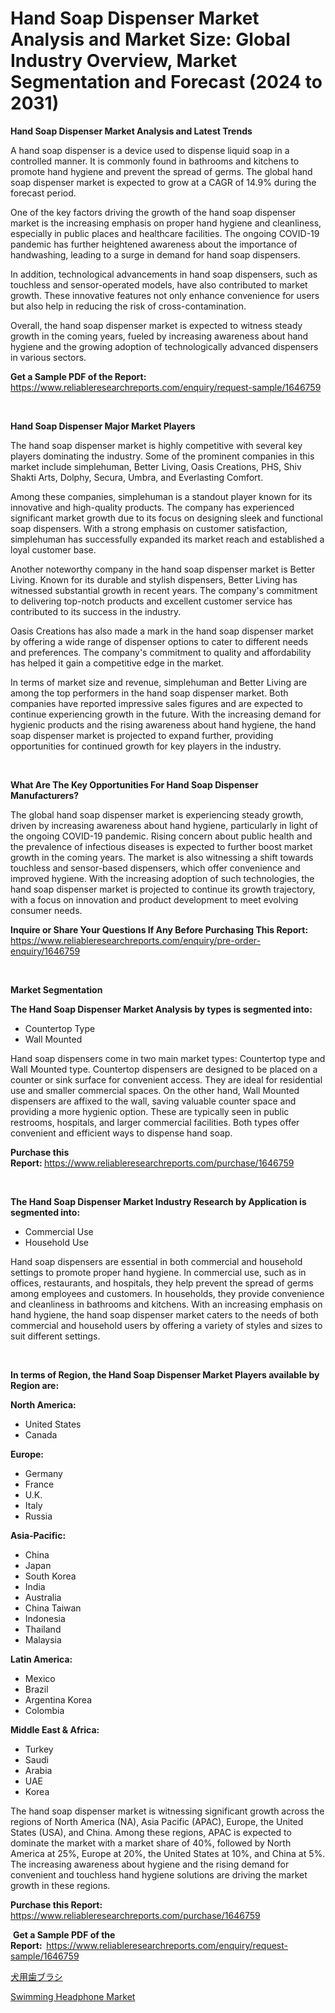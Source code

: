 <p><h1>Hand Soap Dispenser Market Analysis and Market Size: Global Industry Overview, Market Segmentation and Forecast (2024 to 2031)</h1></p><p><strong>Hand Soap Dispenser Market Analysis and Latest Trends</strong></p>
<p><p>A hand soap dispenser is a device used to dispense liquid soap in a controlled manner. It is commonly found in bathrooms and kitchens to promote hand hygiene and prevent the spread of germs. The global hand soap dispenser market is expected to grow at a CAGR of 14.9% during the forecast period. </p><p>One of the key factors driving the growth of the hand soap dispenser market is the increasing emphasis on proper hand hygiene and cleanliness, especially in public places and healthcare facilities. The ongoing COVID-19 pandemic has further heightened awareness about the importance of handwashing, leading to a surge in demand for hand soap dispensers. </p><p>In addition, technological advancements in hand soap dispensers, such as touchless and sensor-operated models, have also contributed to market growth. These innovative features not only enhance convenience for users but also help in reducing the risk of cross-contamination.</p><p>Overall, the hand soap dispenser market is expected to witness steady growth in the coming years, fueled by increasing awareness about hand hygiene and the growing adoption of technologically advanced dispensers in various sectors.</p></p>
<p><strong>Get a Sample PDF of the Report:&nbsp;</strong> <a href="https://www.reliableresearchreports.com/enquiry/request-sample/1646759">https://www.reliableresearchreports.com/enquiry/request-sample/1646759</a></p>
<p>&nbsp;</p>
<p><strong>Hand Soap Dispenser Major Market Players</strong></p>
<p><p>The hand soap dispenser market is highly competitive with several key players dominating the industry. Some of the prominent companies in this market include simplehuman, Better Living, Oasis Creations, PHS, Shiv Shakti Arts, Dolphy, Secura, Umbra, and Everlasting Comfort.</p><p>Among these companies, simplehuman is a standout player known for its innovative and high-quality products. The company has experienced significant market growth due to its focus on designing sleek and functional soap dispensers. With a strong emphasis on customer satisfaction, simplehuman has successfully expanded its market reach and established a loyal customer base.</p><p>Another noteworthy company in the hand soap dispenser market is Better Living. Known for its durable and stylish dispensers, Better Living has witnessed substantial growth in recent years. The company's commitment to delivering top-notch products and excellent customer service has contributed to its success in the industry.</p><p>Oasis Creations has also made a mark in the hand soap dispenser market by offering a wide range of dispenser options to cater to different needs and preferences. The company's commitment to quality and affordability has helped it gain a competitive edge in the market.</p><p>In terms of market size and revenue, simplehuman and Better Living are among the top performers in the hand soap dispenser market. Both companies have reported impressive sales figures and are expected to continue experiencing growth in the future. With the increasing demand for hygienic products and the rising awareness about hand hygiene, the hand soap dispenser market is projected to expand further, providing opportunities for continued growth for key players in the industry.</p></p>
<p>&nbsp;</p>
<p><strong>What Are The Key Opportunities For Hand Soap Dispenser Manufacturers?</strong></p>
<p><p>The global hand soap dispenser market is experiencing steady growth, driven by increasing awareness about hand hygiene, particularly in light of the ongoing COVID-19 pandemic. Rising concern about public health and the prevalence of infectious diseases is expected to further boost market growth in the coming years. The market is also witnessing a shift towards touchless and sensor-based dispensers, which offer convenience and improved hygiene. With the increasing adoption of such technologies, the hand soap dispenser market is projected to continue its growth trajectory, with a focus on innovation and product development to meet evolving consumer needs.</p></p>
<p><strong>Inquire or Share Your Questions If Any Before Purchasing This Report:</strong> <a href="https://www.reliableresearchreports.com/enquiry/pre-order-enquiry/1646759">https://www.reliableresearchreports.com/enquiry/pre-order-enquiry/1646759</a></p>
<p>&nbsp;</p>
<p><strong>Market Segmentation</strong></p>
<p><strong>The Hand Soap Dispenser Market Analysis by types is segmented into:</strong></p>
<p><ul><li>Countertop Type</li><li>Wall Mounted</li></ul></p>
<p><p>Hand soap dispensers come in two main market types: Countertop type and Wall Mounted type. Countertop dispensers are designed to be placed on a counter or sink surface for convenient access. They are ideal for residential use and smaller commercial spaces. On the other hand, Wall Mounted dispensers are affixed to the wall, saving valuable counter space and providing a more hygienic option. These are typically seen in public restrooms, hospitals, and larger commercial facilities. Both types offer convenient and efficient ways to dispense hand soap.</p></p>
<p><strong>Purchase this Report:&nbsp;</strong><a href="https://www.reliableresearchreports.com/purchase/1646759">https://www.reliableresearchreports.com/purchase/1646759</a></p>
<p>&nbsp;</p>
<p><strong>The Hand Soap Dispenser Market Industry Research by Application is segmented into:</strong></p>
<p><ul><li>Commercial Use</li><li>Household Use</li></ul></p>
<p><p>Hand soap dispensers are essential in both commercial and household settings to promote proper hand hygiene. In commercial use, such as in offices, restaurants, and hospitals, they help prevent the spread of germs among employees and customers. In households, they provide convenience and cleanliness in bathrooms and kitchens. With an increasing emphasis on hand hygiene, the hand soap dispenser market caters to the needs of both commercial and household users by offering a variety of styles and sizes to suit different settings.</p></p>
<p>&nbsp;</p>
<p><strong>In terms of Region, the Hand Soap Dispenser Market Players available by Region are:</strong></p>
<p>
    <p> <strong> North America: </strong>
        <ul>
            <li>United States</li>
            <li>Canada</li>
        </ul>
        </p> 
    <p> <strong> Europe: </strong>
        <ul>
            <li>Germany</li>
            <li>France</li>
            <li>U.K.</li>
            <li>Italy</li>
            <li>Russia</li>
        </ul>
        </p> 
    <p> <strong> Asia-Pacific: </strong>
        <ul>
            <li>China</li>
            <li>Japan</li>
            <li>South Korea</li>
            <li>India</li>
            <li>Australia</li>
            <li>China Taiwan</li>
            <li>Indonesia</li>
            <li>Thailand</li>
            <li>Malaysia</li>
        </ul>
        </p> 
    <p> <strong> Latin America: </strong>
        <ul>
            <li>Mexico</li>
            <li>Brazil</li>
            <li>Argentina Korea</li>
            <li>Colombia</li>
        </ul>
        </p> 
    <p> <strong> Middle East & Africa: </strong>
        <ul>
            <li>Turkey</li>
            <li>Saudi</li>
            <li>Arabia</li>
            <li>UAE</li>
            <li>Korea</li>
        </ul>
    </p>
    </p>
<p><p>The hand soap dispenser market is witnessing significant growth across the regions of North America (NA), Asia Pacific (APAC), Europe, the United States (USA), and China. Among these regions, APAC is expected to dominate the market with a market share of 40%, followed by North America at 25%, Europe at 20%, the United States at 10%, and China at 5%. The increasing awareness about hygiene and the rising demand for convenient and touchless hand hygiene solutions are driving the market growth in these regions.</p></p>
<p><strong>Purchase this Report: </strong><a href="https://www.reliableresearchreports.com/purchase/1646759">https://www.reliableresearchreports.com/purchase/1646759</a></p>
<p>&nbsp;<strong>Get a Sample PDF of the Report:&nbsp;&nbsp;</strong><a href="https://www.reliableresearchreports.com/enquiry/request-sample/1646759">https://www.reliableresearchreports.com/enquiry/request-sample/1646759</a></p>
<p><strong></strong></p>
<p><p><a href="https://github.com/oqoeusbvpadwjs08/Market-Research-Report-List-1/blob/main/34147476857.md">犬用歯ブラシ</a></p><p><a href="https://github.com/RichRobinson5/Market-Research-Report-List-4/blob/main/swimming-headphone-market.md">Swimming Headphone Market</a></p></p>